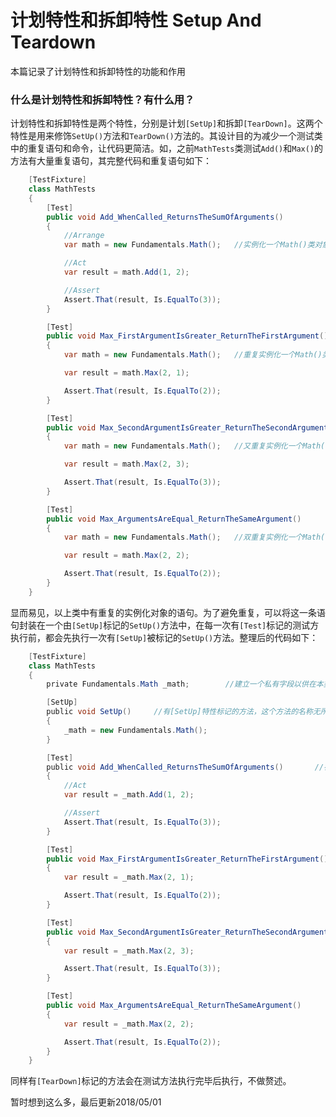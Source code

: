 # 计划特性和拆卸特性 Setup And Teardown
本篇记录了计划特性和拆卸特性的功能和作用

### 什么是计划特性和拆卸特性？有什么用？
计划特性和拆卸特性是两个特性，分别是计划`[SetUp]`和拆卸`[TearDown]`。这两个特性是用来修饰`SetUp()`方法和`TearDown()`方法的。其设计目的为减少一个测试类中的重复语句和命令，让代码更简洁。如，之前`MathTests`类测试`Add()`和`Max()`的方法有大量重复语句，其完整代码和重复语句如下：
```c#
    [TestFixture]
    class MathTests
    {
        [Test]
        public void Add_WhenCalled_ReturnsTheSumOfArguments()
        {
            //Arrange
            var math = new Fundamentals.Math();   //实例化一个Math()类对象

            //Act
            var result = math.Add(1, 2);

            //Assert
            Assert.That(result, Is.EqualTo(3));
        }

        [Test]
        public void Max_FirstArgumentIsGreater_ReturnTheFirstArgument()
        {
            var math = new Fundamentals.Math();   //重复实例化一个Math()类对象

            var result = math.Max(2, 1);

            Assert.That(result, Is.EqualTo(2));
        }

        [Test]
        public void Max_SecondArgumentIsGreater_ReturnTheSecondArgument()
        {
            var math = new Fundamentals.Math();   //又重复实例化一个Math()类对象

            var result = math.Max(2, 3);

            Assert.That(result, Is.EqualTo(3));
        }

        [Test]
        public void Max_ArgumentsAreEqual_ReturnTheSameArgument()
        {
            var math = new Fundamentals.Math();   //双重复实例化一个Math()类对象

            var result = math.Max(2, 2);

            Assert.That(result, Is.EqualTo(2));
        }
    }
```
显而易见，以上类中有重复的实例化对象的语句。为了避免重复，可以将这一条语句封装在一个由`[SetUp]`标记的`SetUp()`方法中，在每一次有`[Test]`标记的测试方执行前，都会先执行一次有`[SetUp]`被标记的`SetUp()`方法。整理后的代码如下：
```c#
    [TestFixture]
    class MathTests
    {
        private Fundamentals.Math _math;        //建立一个私有字段以供在本类中公有

        [SetUp]
        public void SetUp()     //有[SetUp]特性标记的方法，这个方法的名称无所谓
        {
            _math = new Fundamentals.Math();
        }

        [Test]
        public void Add_WhenCalled_ReturnsTheSumOfArguments()       //在每一次测试方法执行前都会执行一次SetUp()方法，重新初始化_math的属性
        {
            //Act
            var result = _math.Add(1, 2);

            //Assert
            Assert.That(result, Is.EqualTo(3));
        }

        [Test]
        public void Max_FirstArgumentIsGreater_ReturnTheFirstArgument()
        {
            var result = _math.Max(2, 1);

            Assert.That(result, Is.EqualTo(2));
        }

        [Test]
        public void Max_SecondArgumentIsGreater_ReturnTheSecondArgument()
        {
            var result = _math.Max(2, 3);

            Assert.That(result, Is.EqualTo(3));
        }

        [Test]
        public void Max_ArgumentsAreEqual_ReturnTheSameArgument()
        {
            var result = _math.Max(2, 2);

            Assert.That(result, Is.EqualTo(2));
        }
    }
```
同样有`[TearDown]`标记的方法会在测试方法执行完毕后执行，不做赘述。

暂时想到这么多，最后更新2018/05/01
